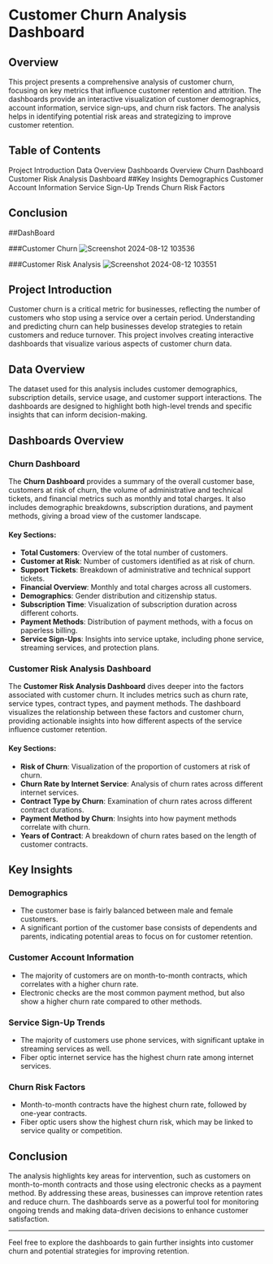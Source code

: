 # Customer Churn Analysis Dashboard

## Overview

This project presents a comprehensive analysis of customer churn, focusing on key metrics that influence customer retention and attrition. The dashboards provide an interactive visualization of customer demographics, account information, service sign-ups, and churn risk factors. The analysis helps in identifying potential risk areas and strategizing to improve customer retention.

## Table of Contents

   Project Introduction
   Data Overview
   Dashboards Overview
   Churn Dashboard
   Customer Risk Analysis Dashboard
##Key Insights
     Demographics
     Customer Account Information
     Service Sign-Up Trends
     Churn Risk Factors
## Conclusion

##DashBoard

###Customer Churn
![Screenshot 2024-08-12 103536](https://github.com/user-attachments/assets/2fe958c3-941f-49c7-b917-897b26120828)

###Customer Risk Analysis
![Screenshot 2024-08-12 103551](https://github.com/user-attachments/assets/ad536c5b-8f0d-475c-a2ed-1ee8ae64e2a2)


## Project Introduction

Customer churn is a critical metric for businesses, reflecting the number of customers who stop using a service over a certain period. Understanding and predicting churn can help businesses develop strategies to retain customers and reduce turnover. This project involves creating interactive dashboards that visualize various aspects of customer churn data.

## Data Overview

The dataset used for this analysis includes customer demographics, subscription details, service usage, and customer support interactions. The dashboards are designed to highlight both high-level trends and specific insights that can inform decision-making.

## Dashboards Overview

### Churn Dashboard

The **Churn Dashboard** provides a summary of the overall customer base, customers at risk of churn, the volume of administrative and technical tickets, and financial metrics such as monthly and total charges. It also includes demographic breakdowns, subscription durations, and payment methods, giving a broad view of the customer landscape.

#### Key Sections:
- **Total Customers**: Overview of the total number of customers.
- **Customer at Risk**: Number of customers identified as at risk of churn.
- **Support Tickets**: Breakdown of administrative and technical support tickets.
- **Financial Overview**: Monthly and total charges across all customers.
- **Demographics**: Gender distribution and citizenship status.
- **Subscription Time**: Visualization of subscription duration across different cohorts.
- **Payment Methods**: Distribution of payment methods, with a focus on paperless billing.
- **Service Sign-Ups**: Insights into service uptake, including phone service, streaming services, and protection plans.

### Customer Risk Analysis Dashboard

The **Customer Risk Analysis Dashboard** dives deeper into the factors associated with customer churn. It includes metrics such as churn rate, service types, contract types, and payment methods. The dashboard visualizes the relationship between these factors and customer churn, providing actionable insights into how different aspects of the service influence customer retention.

#### Key Sections:
- **Risk of Churn**: Visualization of the proportion of customers at risk of churn.
- **Churn Rate by Internet Service**: Analysis of churn rates across different internet services.
- **Contract Type by Churn**: Examination of churn rates across different contract durations.
- **Payment Method by Churn**: Insights into how payment methods correlate with churn.
- **Years of Contract**: A breakdown of churn rates based on the length of customer contracts.

## Key Insights

### Demographics
- The customer base is fairly balanced between male and female customers.
- A significant portion of the customer base consists of dependents and parents, indicating potential areas to focus on for customer retention.

### Customer Account Information
- The majority of customers are on month-to-month contracts, which correlates with a higher churn rate.
- Electronic checks are the most common payment method, but also show a higher churn rate compared to other methods.

### Service Sign-Up Trends
- The majority of customers use phone services, with significant uptake in streaming services as well.
- Fiber optic internet service has the highest churn rate among internet services.

### Churn Risk Factors
- Month-to-month contracts have the highest churn rate, followed by one-year contracts.
- Fiber optic users show the highest churn risk, which may be linked to service quality or competition.

## Conclusion

The analysis highlights key areas for intervention, such as customers on month-to-month contracts and those using electronic checks as a payment method. By addressing these areas, businesses can improve retention rates and reduce churn. The dashboards serve as a powerful tool for monitoring ongoing trends and making data-driven decisions to enhance customer satisfaction.

---

Feel free to explore the dashboards to gain further insights into customer churn and potential strategies for improving retention.
